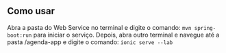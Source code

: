## Como usar

Abra a pasta do Web Service no terminal e digite o comando: `mvn spring-boot:run` para iniciar o serviço.
Depois, abra outro terminal e navegue até a pasta /agenda-app e digite o comando: `ionic serve --lab`
